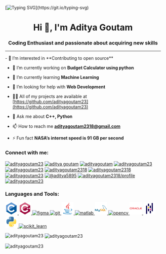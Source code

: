 [![Typing SVG](https://readme-typing-svg.herokuapp.com/?center=true&vCenter=true&width=1000&size=35&color=1F51FF&lines=Welcome+Folks+!;Willkommen+Leute+!;¡Bienvenidos+amigos+!;Bienvenue+les+amis+!;ようこそ皆さん+!)](https://git.io/typing-svg)
<h1 align="center">Hi 👋, I'm Aditya Goutam</h1>
<h3 align="center">Coding Enthusiast and passionate about acquiring new skills</h3>
<!-- <p><img align="left" src="https://slackmojis.com/emojis/7373-hand_wave/download" alt="adityagoutam23" height="30" width="40"/></p> -->

<hr size="20"></hr>
<!-- <br></br> -->
- 👀 I’m interested in **Contributing to open source**

- 🔭 I’m currently working on **Budget Calculator using python**

- 🌱 I’m currently learning **Machine Learning**

- 🤝 I’m looking for help with **Web Development**

- 👨‍💻 All of my projects are available at [https://github.com/adityagoutam23](https://github.com/adityagoutam23)

- 💬 Ask me about **C++, Python**

- 📫 How to reach me **adityagoutam2318@gmail.com**

- ⚡ Fun fact **NASA’s internet speed is 91 GB per second**

<h3 align="left">Connect with me:</h3>
<p align="left">
<a href="https://twitter.com/adityagoutam23" target="blank"><img align="center" src="https://raw.githubusercontent.com/rahuldkjain/github-profile-readme-generator/master/src/images/icons/Social/twitter.svg" alt="adityagoutam23" height="30" width="40" /></a>
<a href="https://www.linkedin.com/in/aditya-goutam-323a201ba/" target="blank"><img align="center" src="https://raw.githubusercontent.com/rahuldkjain/github-profile-readme-generator/master/src/images/icons/Social/linked-in-alt.svg" alt="aditya goutam" height="30" width="40" /></a>
<a href="https://kaggle.com/adityagoutam" target="blank"><img align="center" src="https://raw.githubusercontent.com/rahuldkjain/github-profile-readme-generator/master/src/images/icons/Social/kaggle.svg" alt="adityagoutam" height="30" width="40" /></a>
<a href="https://instagram.com/adityagoutam23" target="blank"><img align="center" src="https://raw.githubusercontent.com/rahuldkjain/github-profile-readme-generator/master/src/images/icons/Social/instagram.svg" alt="adityagoutam23" height="30" width="40" /></a>
<a href="https://www.codechef.com/users/adityagoutam23" target="blank"><img align="center" src="https://cdn.jsdelivr.net/npm/simple-icons@3.1.0/icons/codechef.svg" alt="adityagoutam23" height="30" width="40" /></a>
<a href="https://www.hackerrank.com/adityagoutam2318" target="blank"><img align="center" src="https://raw.githubusercontent.com/rahuldkjain/github-profile-readme-generator/master/src/images/icons/Social/hackerrank.svg" alt="adityagoutam2318" height="30" width="40" /></a>
<a href="https://codeforces.com/profile/adityagoutam2318" target="blank"><img align="center" src="https://raw.githubusercontent.com/rahuldkjain/github-profile-readme-generator/master/src/images/icons/Social/codeforces.svg" alt="adityagoutam2318" height="30" width="40" /></a>
<a href="https://www.leetcode.com/adityagoutam23" target="blank"><img align="center" src="https://raw.githubusercontent.com/rahuldkjain/github-profile-readme-generator/master/src/images/icons/Social/leet-code.svg" alt="adityagoutam23" height="30" width="40" /></a>
<a href="https://www.hackerearth.com/@aditya5895" target="blank"><img align="center" src="https://raw.githubusercontent.com/rahuldkjain/github-profile-readme-generator/master/src/images/icons/Social/hackerearth.svg" alt="@aditya5895" height="30" width="40" /></a>
<a href="https://auth.geeksforgeeks.org/user/adityagoutam2318/profile" target="blank"><img align="center" src="https://raw.githubusercontent.com/rahuldkjain/github-profile-readme-generator/master/src/images/icons/Social/geeks-for-geeks.svg" alt="adityagoutam2318/profile" height="30" width="40" /></a>
<a href="https://www.topcoder.com/members/adityagoutam23" target="blank"><img align="center" src="https://raw.githubusercontent.com/rahuldkjain/github-profile-readme-generator/master/src/images/icons/Social/topcoder.svg" alt="adityagoutam23" height="30" width="40" /></a>
</p>

<h3 align="left">Languages and Tools:</h3>
<p align="left"> <a href="https://www.cprogramming.com/" target="_blank" rel="noreferrer"> <img src="https://raw.githubusercontent.com/devicons/devicon/master/icons/c/c-original.svg" alt="c" width="40" height="40"/> </a> <a href="https://www.w3schools.com/cpp/" target="_blank" rel="noreferrer"> <img src="https://raw.githubusercontent.com/devicons/devicon/master/icons/cplusplus/cplusplus-original.svg" alt="cplusplus" width="40" height="40"/> </a> <a href="https://www.figma.com/" target="_blank" rel="noreferrer"> <img src="https://www.vectorlogo.zone/logos/figma/figma-icon.svg" alt="figma" width="40" height="40"/> </a> <a href="https://git-scm.com/" target="_blank" rel="noreferrer"> <img src="https://www.vectorlogo.zone/logos/git-scm/git-scm-icon.svg" alt="git" width="40" height="40"/> </a> <a href="https://www.java.com" target="_blank" rel="noreferrer"> <img src="https://raw.githubusercontent.com/devicons/devicon/master/icons/java/java-original.svg" alt="java" width="40" height="40"/> </a> <a href="https://www.mathworks.com/" target="_blank" rel="noreferrer"> <img src="https://upload.wikimedia.org/wikipedia/commons/2/21/Matlab_Logo.png" alt="matlab" width="40" height="40"/> </a> <a href="https://www.mysql.com/" target="_blank" rel="noreferrer"> <img src="https://raw.githubusercontent.com/devicons/devicon/master/icons/mysql/mysql-original-wordmark.svg" alt="mysql" width="40" height="40"/> </a> <a href="https://opencv.org/" target="_blank" rel="noreferrer"> <img src="https://www.vectorlogo.zone/logos/opencv/opencv-icon.svg" alt="opencv" width="40" height="40"/> </a> <a href="https://www.oracle.com/" target="_blank" rel="noreferrer"> <img src="https://raw.githubusercontent.com/devicons/devicon/master/icons/oracle/oracle-original.svg" alt="oracle" width="40" height="40"/> </a> <a href="https://pandas.pydata.org/" target="_blank" rel="noreferrer"> <img src="https://raw.githubusercontent.com/devicons/devicon/2ae2a900d2f041da66e950e4d48052658d850630/icons/pandas/pandas-original.svg" alt="pandas" width="40" height="40"/> </a> <a href="https://www.python.org" target="_blank" rel="noreferrer"> <img src="https://raw.githubusercontent.com/devicons/devicon/master/icons/python/python-original.svg" alt="python" width="40" height="40"/> </a> <a href="https://scikit-learn.org/" target="_blank" rel="noreferrer"> <img src="https://upload.wikimedia.org/wikipedia/commons/0/05/Scikit_learn_logo_small.svg" alt="scikit_learn" width="40" height="40"/> </a> </p>

<p><img align="left" src="https://github-readme-stats.vercel.app/api/top-langs?username=adityagoutam23&show_icons=true&locale=en&layout=compact" alt="adityagoutam23" /></p>

<p>&nbsp;<img align="center" src="https://github-readme-stats.vercel.app/api?username=adityagoutam23&show_icons=true&locale=en" alt="adityagoutam23" /></p>

<p><img align="center" src="https://github-readme-streak-stats.herokuapp.com/?user=adityagoutam23&" alt="adityagoutam23" /></p>

